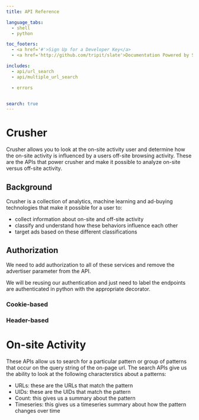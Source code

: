 ```yaml
---
title: API Reference

language_tabs:
  - shell
  - python

toc_footers:
  - <a href='#'>Sign Up for a Developer Key</a>
  - <a href='http://github.com/tripit/slate'>Documentation Powered by Slate</a>

includes:
  - api/url_search
  - api/multiple_url_search

  - errors


search: true
---
```


# Crusher

Crusher allows you to look at the on-site activity user and determine how the on-site activity is influenced by a users off-site browsing activity.
These are the APIs that power crusher and make it possible to analyze on-site versus off-site activity.

## Background

Crusher is a collection of analytics, machine learning and ad-buying technologies that make it possible for a user to: 

- collect information about on-site and off-site activity
- classify and understand how these behaviors influence each other
- target ads based on these different classifications 

## Authorization

We need to add authorization to all of these services and remove the advertiser parameter from the API.

We will be reusing our authentication and just need to label the endpoints are authenticated in python with the appropriate decorator.

### Cookie-based

### Header-based

# On-site Activity 

These APIs allow us to search for a particular pattern or group of patterns that occur on the query string of the on-page url. 
The search APIs give us the ability to look at the following characterstics about a patterns:

- URLs: these are the URLs that match the pattern
- UIDs: these are the UIDs that match the pattern
- Count: this gives us a summary about the pattern
- Timeseries: this gives us a timeseries summary about how the pattern changes over time






